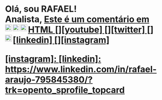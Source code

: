 <h1>Olá, sou RAFAEL! <br/> <!-- Este é um comentário em HTML <a href="https://github.com/joshmadakor1">-->Analista</a>, <a href="https://www.linkedin.com/in/meulink/">
<!--<h2>👨‍💻 :</h2>
 Este é um comentário em HTML 
- <b>Python</b> 
- <b></b>
 -->
 <!--<h2>📺 Popular YouTube Videos</h2>

 Este é um comentário em HTML 
[How to get into Cybersecurity Starting From Zero](https://)
- #[A Day in the Life of a Cybersecurity Anayst](https://)
- #[How to Create a KeyLogger (C#)](https://www.youtube.com/)
- #[Ransomware Demonstration (C#)](https://www.youtube.com)
- #[Is WGU Legit?](https://www.youtube.com

<h2> 🤳 Connect with me:</h2>
-->
Este é um comentário em HTML 
[<img align="left" alt="JoshMadakor | YouTube" width="22px" src="https://cdn.jsdelivr.net/npm/simple-icons@v3/icons/youtube.svg" />][youtube]
[<img align="left" alt="JoshMadakor | Twitter" width="22px" src="https://cdn.jsdelivr.net/npm/simple-icons@v3/icons/twitter.svg" />][twitter]
[<img align="left" alt="JoshMadakor | LinkedIn" width="22px" src="https://cdn.jsdelivr.net/npm/simple-icons@v3/icons/linkedin.svg" />][linkedin]
[<img align="left" alt="JoshMadakor | Instagram" width="22px" src="https://cdn.jsdelivr.net/npm/simple-icons@v3/icons/instagram.svg" />][instagram]


[twitter]: 
[youtube]: 
[instagram]: 
[linkedin]: https://www.linkedin.com/in/rafael-araujo-795845380/?trk=opento_sprofile_topcard
<!--
**joshmadakor1/joshmadakor1** is a ✨ _special_ ✨ repository because its `README.md` (this file) appears on your GitHub profile.

Here are some ideas to get you started:

- 🔭 I’m currently working on ...
- 🌱 I’m currently learning ...
- 👯 I’m looking to collaborate on ...
- 🤔 I’m looking for help with ...
- 💬 Ask me about ...
- 📫 How to reach me: ...
- 😄 Pronouns: ...
- ⚡ Fun fact: ...
-->
